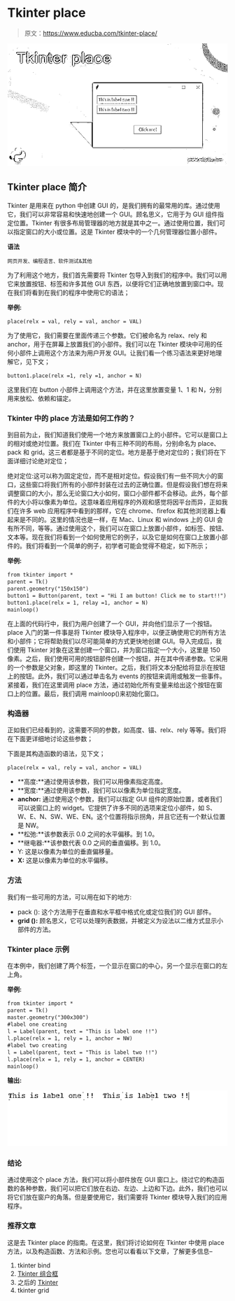 # Tkinter place

> 原文：<https://www.educba.com/tkinter-place/>

![Tkinter place](img/f1cf73dbe2662176e3497893e7340c2e.png)



## Tkinter place 简介

Tkinter 是用来在 python 中创建 GUI 的，是我们拥有的最常用的库。通过使用它，我们可以非常容易和快速地创建一个 GUI。顾名思义，它用于为 GUI 组件指定位置。Tkinter 有很多布局管理器的地方就是其中之一。通过使用位置，我们可以指定窗口的大小或位置。这是 Tkinter 模块中的一个几何管理器位置小部件。

**语法**

<small>网页开发、编程语言、软件测试&其他</small>

为了利用这个地方，我们首先需要将 Tkinter 包导入到我们的程序中。我们可以用它来放置按钮、标签和许多其他 GUI 东西，以便将它们正确地放置到窗口中。现在我们将看到在我们的程序中使用它的语法；

**举例:**

```
place(relx = val, rely = val, anchor = VAL)
```

为了使用它，我们需要在里面传递三个参数。它们被命名为 relax、rely 和 anchor，用于在屏幕上放置我们的小部件。我们可以在 Tkinter 模块中可用的任何小部件上调用这个方法来为用户开发 GUI。让我们看一个练习语法来更好地理解它，见下文；

```
button1.place(relx =1, rely =1, anchor = N)
```

这里我们在 button 小部件上调用这个方法，并在这里放置变量 1、1 和 N，分别用来放松、依赖和锚定。

### Tkinter 中的 place 方法是如何工作的？

到目前为止，我们知道我们使用一个地方来放置窗口上的小部件。它可以是窗口上的相对或绝对位置。我们在 Tkinter 中有三种不同的布局，分别命名为 place、pack 和 grid。这三者都是基于不同的定位。地方是基于绝对定位的；我们将在下面详细讨论绝对定位；

绝对定位:这可以称为固定定位，而不是相对定位。假设我们有一些不同大小的窗口，这些窗口将我们所有的小部件封装在过去的正确位置。但是假设我们想在将来调整窗口的大小，那么无论窗口大小如何，窗口小部件都不会移动。此外，每个部件的大小将以像素为单位。这意味着应用程序的外观和感觉将因平台而异，正如我们在许多 web 应用程序中看到的那样，它在 chrome、firefox 和其他浏览器上看起来是不同的。这里的情况也是一样，在 Mac、Linux 和 windows 上的 GUI 会有所不同，等等。通过使用这个，我们可以在窗口上放置小部件，如标签、按钮、文本等。现在我们将看到一个如何使用它的例子，以及它是如何在窗口上放置小部件的。我们将看到一个简单的例子，初学者可能会觉得不稳定，如下所示；

**举例:**

```
from tkinter import *
parent = Tk()
parent.geometry("150x150")
button1 = Button(parent, text = "Hi I am button! Click me to start!!")
button1.place(relx = 1, relay =1, anchor = N)
mainloop()
```

在上面的代码行中，我们为用户创建了一个 GUI，并向他们显示了一个按钮。place 入门的第一件事是将 Tkinter 模块导入程序中，以便正确使用它的所有方法和小部件；它将帮助我们以尽可能简单的方式更快地创建 GUI。导入完成后，我们使用 Tkinter 对象在这里创建一个窗口，并为窗口指定一个大小，这里是 150 像素。之后，我们使用可用的按钮部件创建一个按钮，并在其中传递参数。它采用的一个参数是父对象，即这里的 Tkinter。之后，我们将文本分配给将显示在按钮上的按钮。此外，我们可以通过单击名为 events 的按钮来调用或触发一些事件。紧接着，我们在这里调用 place 方法，通过初始化所有变量来给出这个按钮在窗口上的位置。最后，我们调用 mainloop()来初始化窗口。

### 构造器

正如我们已经看到的，这需要不同的参数，如高度、锚、relx、rely 等等。我们将在下面更详细地讨论这些参数；

下面是其构造函数的语法，见下文；

```
place(relx = val, rely = val, anchor = VAL)
```

*   **高度:**通过使用该参数，我们可以用像素指定高度。
*   **宽度:**通过使用该参数，我们可以以像素为单位指定宽度。
*   **anchor:** 通过使用这个参数，我们可以指定 GUI 组件的原始位置，或者我们可以说窗口上的 widget。它提供了许多不同的选项来定位小部件，如 S、W、E、N、SW、WE、EN。这个位置将指示拐角，并且它还有一个默认位置是 NW。
*   **松弛:**该参数表示 0.0 之间的水平偏移。到 1.0。
*   **继电器:**该参数代表 0.0 之间的垂直偏移。到 1.0。
*   Y: 这是以像素为单位的垂直偏移量。
*   **X:** 这是以像素为单位的水平偏移。

### 方法

我们有一些可用的方法，可以用在如下的地方:

*   pack (): 这个方法用于在垂直和水平框中格式化或定位我们的 GUI 部件。
*   **grid ():** 顾名思义，它可以处理列表数据，并被定义为设法以二维方式显示小部件的方法。

### Tkinter place 示例

在本例中，我们创建了两个标签，一个显示在窗口的中心，另一个显示在窗口的左上角。

**举例:**

```
from tkinter import *
parent = Tk()
master.geometry("300x300")
#label one creating
l = Label(parent, text = "This is label one !!")
l.place(relx = 1, rely = 1, anchor = NW)
#label two creating
l = Label(parent, text = "This is label two !!")
l.place(relx = 1, rely = 1, anchor = CENTER)
mainloop()
```

**输出:**

![Tkinter place output](img/12d7dabece8415ae5163525530735713.png)



### 结论

通过使用这个 place 方法，我们可以将小部件放在 GUI 窗口上。绕过它的构造函数的各种参数，我们可以把它们放在右边、左边、上边和下边。此外，我们也可以将它们放在窗户的角落。但是要使用它，我们需要将 Tkinter 模块导入我们的应用程序。

### 推荐文章

这是去 Tkinter place 的指南。在这里，我们将讨论如何在 Tkinter 中使用 place 方法，以及构造函数、方法和示例。您也可以看看以下文章，了解更多信息–

1.  tkinter bind
2.  [Tkinter 组合框](https://www.educba.com/tkinter-combobox/)
3.  之后的 [Tkinter](https://www.educba.com/tkinter-after/)
4.  tkinter grid





